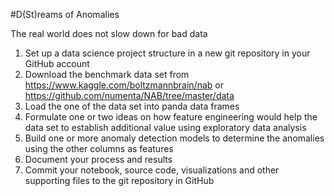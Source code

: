 #D(St)reams of Anomalies

The real world does not slow down for bad data
1. Set up a data science project structure in a new git repository in your GitHub account
2. Download the benchmark data set from https://www.kaggle.com/boltzmannbrain/nab or https://github.com/numenta/NAB/tree/master/data
3. Load the one of the data set into panda data frames
4. Formulate one or two ideas on how feature engineering would help the
data set to establish additional value using exploratory data analysis
5. Build one or more anomaly detection models to determine the
anomalies using the other columns as features
6. Document your process and results
7. Commit your notebook, source code, visualizations and other supporting files to the git repository in GitHub
